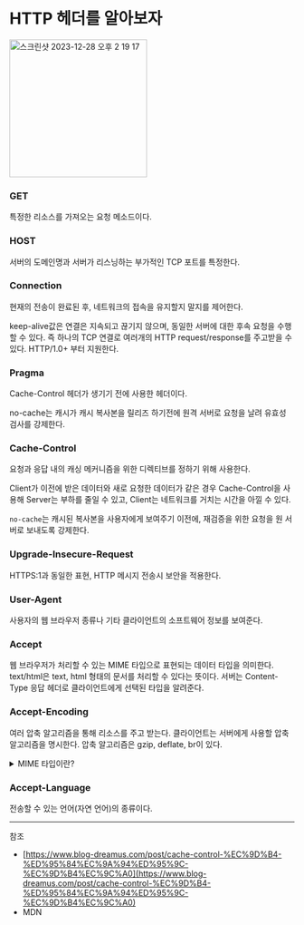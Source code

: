 # HTTP 헤더를 알아보자

<img width="243" alt="스크린샷 2023-12-28 오후 2 19 17" src="https://github.com/dev-hamster/TIL/assets/123740296/b2a7f614-4ff7-452a-9797-47b7c43685ee">

### GET
특정한 리소스를 가져오는 요청 메소드이다.

### HOST
서버의 도메인명과 서버가 리스닝하는 부가적인 TCP 포트를 특정한다.

### Connection
현재의 전송이 완료된 후, 네트워크의 접속을 유지할지 말지를 제어한다. 

keep-alive값은 연결은 지속되고 끊기지 않으며, 동일한 서버에 대한 후속 요청을 수행할 수 있다. 즉 하나의 TCP 연결로 여러개의 HTTP request/response를 주고받을 수 있다. HTTP/1.0+ 부터 지원한다.

### Pragma

Cache-Control 헤더가 생기기 전에 사용한 헤더이다. 

no-cache는 캐시가 캐시 복사본을 릴리즈 하기전에 원격 서버로 요청을 날려 유효성 검사를 강제한다.

### Cache-Control

요청과 응답 내의 캐싱 메커니즘을 위한 디렉티브를 정하기 위해 사용한다. 

Client가 이전에 받은 데이터와 새로 요청한 데이터가 같은 경우 Cache-Control을 사용해 Server는 부하를 줄일 수 있고, Client는 네트워크를 거치는 시간을 아낄 수 있다. 

`no-cache`는 캐시된 복사본을 사용자에게 보여주기 이전에, 재검증을 위한 요청을 원 서버로 보내도록 강제한다.


### Upgrade-Insecure-Request

HTTPS:1과 동일한 표현, HTTP 메시지 전송시 보안을 적용한다.


### User-Agent

사용자의 웹 브라우저 종류나 기타 클라이언트의 소프트웨어 정보를 보여준다.

### Accept

웹 브라우저가 처리할 수 있는 MIME 타입으로 표현되는 데이터 타입을 의미한다. text/html은 text, html 형태의 문서를 처리할 수 있다는 뜻이다. 서버는 Content-Type 응답 헤더로 클라이언트에게 선택된 타입을 알려준다. 

### Accept-Encoding

여러 압축 알고리즘을 통해 리소스를 주고 받는다. 클라이언트는 서버에게 사용할 압축 알고리즘을 명시한다.
압축 알고리즘은 gzip, deflate, br이 있다.

<details>
  <summary>
  MIME 타입이란?
  </summary>
  
  - 미디어 타입 (Multipurpose Internet Mail Extensions 또는 MIME type로도 알려져 있음)는 문서, 파일 또는 바이트 집합의 성격과 형식을 나타낸다. 
  
  - MIME 타입은 IETF의 RFC 6838에 정의 및 표준화되어 있다.
  
  - 브라우저는 '파일 확장자가 아닌' MIME 타입을 사용하여 URL 처리 방법을 결정하므로 웹 서버가 응답의 Content-Type 헤더에 올바른 MIME 타입을 보내야 한다.
</details>

### Accept-Language
전송할 수 있는 언어(자연 언어)의 종류이다.


---
참조
- [https://www.blog-dreamus.com/post/cache-control-%EC%9D%B4-%ED%95%84%EC%9A%94%ED%95%9C-%EC%9D%B4%EC%9C%A0](https://www.blog-dreamus.com/post/cache-control-%EC%9D%B4-%ED%95%84%EC%9A%94%ED%95%9C-%EC%9D%B4%EC%9C%A0)
- MDN
